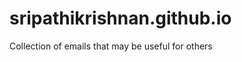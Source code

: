 sripathikrishnan.github.io
==========================

Collection of emails that may be useful for others

